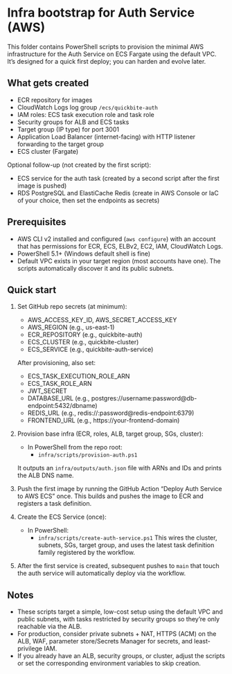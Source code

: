 # Infra bootstrap for Auth Service (AWS)

This folder contains PowerShell scripts to provision the minimal AWS infrastructure for the Auth Service on ECS Fargate using the default VPC. It’s designed for a quick first deploy; you can harden and evolve later.

## What gets created
- ECR repository for images
- CloudWatch Logs log group `/ecs/quickbite-auth`
- IAM roles: ECS task execution role and task role
- Security groups for ALB and ECS tasks
- Target group (IP type) for port 3001
- Application Load Balancer (internet-facing) with HTTP listener forwarding to the target group
- ECS cluster (Fargate)

Optional follow-up (not created by the first script):
- ECS service for the auth task (created by a second script after the first image is pushed)
- RDS PostgreSQL and ElastiCache Redis (create in AWS Console or IaC of your choice, then set the endpoints as secrets)

## Prerequisites
- AWS CLI v2 installed and configured (`aws configure`) with an account that has permissions for ECR, ECS, ELBv2, EC2, IAM, CloudWatch Logs.
- PowerShell 5.1+ (Windows default shell is fine)
- Default VPC exists in your target region (most accounts have one). The scripts automatically discover it and its public subnets.

## Quick start
1) Set GitHub repo secrets (at minimum):
   - AWS_ACCESS_KEY_ID, AWS_SECRET_ACCESS_KEY
   - AWS_REGION (e.g., us-east-1)
   - ECR_REPOSITORY (e.g., quickbite-auth)
   - ECS_CLUSTER (e.g., quickbite-cluster)
   - ECS_SERVICE (e.g., quickbite-auth-service)

   After provisioning, also set:
   - ECS_TASK_EXECUTION_ROLE_ARN
   - ECS_TASK_ROLE_ARN
   - JWT_SECRET
   - DATABASE_URL (e.g., postgres://username:password@db-endpoint:5432/dbname)
   - REDIS_URL (e.g., redis://:password@redis-endpoint:6379)
   - FRONTEND_URL (e.g., https://your-frontend-domain)

2) Provision base infra (ECR, roles, ALB, target group, SGs, cluster):
   - In PowerShell from the repo root:
     - `infra/scripts/provision-auth.ps1`

   It outputs an `infra/outputs/auth.json` file with ARNs and IDs and prints the ALB DNS name.

3) Push the first image by running the GitHub Action “Deploy Auth Service to AWS ECS” once. This builds and pushes the image to ECR and registers a task definition.

4) Create the ECS Service (once):
   - In PowerShell:
     - `infra/scripts/create-auth-service.ps1`
   This wires the cluster, subnets, SGs, target group, and uses the latest task definition family registered by the workflow.

5) After the first service is created, subsequent pushes to `main` that touch the auth service will automatically deploy via the workflow.

## Notes
- These scripts target a simple, low-cost setup using the default VPC and public subnets, with tasks restricted by security groups so they’re only reachable via the ALB.
- For production, consider private subnets + NAT, HTTPS (ACM) on the ALB, WAF, parameter store/Secrets Manager for secrets, and least-privilege IAM.
- If you already have an ALB, security groups, or cluster, adjust the scripts or set the corresponding environment variables to skip creation.
